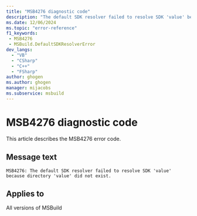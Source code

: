 ```yaml
---
title: "MSB4276 diagnostic code"
description: "The default SDK resolver failed to resolve SDK 'value' because directory 'value' did not exist."
ms.date: 12/06/2024
ms.topic: "error-reference"
f1_keywords:
 - MSB4276
 - MSBuild.DefaultSDKResolverError
dev_langs:
  - "VB"
  - "CSharp"
  - "C++"
  - "FSharp"
author: ghogen
ms.author: ghogen
manager: mijacobs
ms.subservice: msbuild
---
```


# MSB4276 diagnostic code

<!-- :::ErrorDefinitionDescription::: -->
<!-- :::editable-content name="introDescription"::: -->
This article describes the MSB4276 error code.
<!-- :::editable-content-end::: -->

## Message text

`MSB4276: The default SDK resolver failed to resolve SDK 'value' because directory 'value' did not exist.`

<!-- :::editable-content name="postOutputDescription"::: -->
<!-- :::editable-content-end::: -->
<!-- :::ErrorDefinitionDescription-end::: -->

## Applies to

All versions of MSBuild

